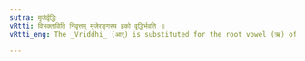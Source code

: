 ```yaml
---
sutra: मृजेर्वृद्धिः
vRtti: विभक्ताविति निवृत्तम् मृजेरङ्गस्य इको वृद्धिर्भवति ॥
vRtti_eng: The _Vriddhi_ (आर्) is substituted for the root vowel (ऋ) of the stem मृज् before an affix.

---
```

